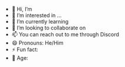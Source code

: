 - 👋 Hi, I’m 
- 👀 I’m interested in ...
- 🌱 I’m currently learning 
- 💞️ I’m looking to collaborate on 
- 📫 You can reach out to me through Discord 
- 😄 Pronouns: He/Him
- ⚡ Fun fact: 
- 📅 Age: 

<!---
FunnyStepBK/FunnyStepBK is a ✨ special ✨ repository because its `README.md` (this file) appears on your GitHub profile.
You can click the Preview link to take a look at your changes.
--->
